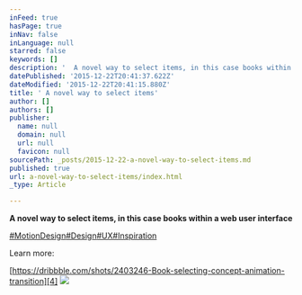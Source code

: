 ```yaml
---
inFeed: true
hasPage: true
inNav: false
inLanguage: null
starred: false
keywords: []
description: '  A novel way to select items, in this case books within a web user interface'
datePublished: '2015-12-22T20:41:37.622Z'
dateModified: '2015-12-22T20:41:15.880Z'
title: ' A novel way to select items'
author: []
authors: []
publisher:
  name: null
  domain: null
  url: null
  favicon: null
sourcePath: _posts/2015-12-22-a-novel-way-to-select-items.md
published: true
url: a-novel-way-to-select-items/index.html
_type: Article

---
```

**A novel way to select items, in this case books within a web user interface**

[\#MotionDesign][0][\#Design][1][\#UX][2][\#Inspiration][3]

Learn more:

[https://dribbble.com/shots/2403246-Book-selecting-concept-animation-transition][4]
![](https://the-grid-user-content.s3-us-west-2.amazonaws.com/9ddc6c86-6040-41fe-959a-8b6e70c72f87.gif)

[0]: https://plus.google.com/s/%23MotionDesign
[1]: https://plus.google.com/s/%23Design
[2]: https://plus.google.com/s/%23UX
[3]: https://plus.google.com/s/%23Inspiration
[4]: https://dribbble.com/shots/2403246-Book-selecting-concept-animation-transition